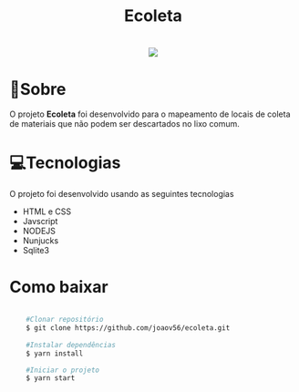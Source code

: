 <h1 align="center">
    Ecoleta
</h1>

<h1 align="center">
    <img src="https://media.giphy.com/media/fSYo7kdGwuMLmjwv7E/giphy.gif">
</h1>

# 💾Sobre

O projeto **Ecoleta** foi desenvolvido para o mapeamento de locais de coleta de materiais que não podem ser descartados no lixo comum.


# 💻Tecnologias 

O projeto foi desenvolvido usando as seguintes tecnologias

- HTML e CSS
- Javscript
- NODEJS
- Nunjucks
- Sqlite3


# Como baixar

```bash 

    #Clonar repositório
    $ git clone https://github.com/joaov56/ecoleta.git
    
    #Instalar dependências
    $ yarn install

    #Iniciar o projeto
    $ yarn start

